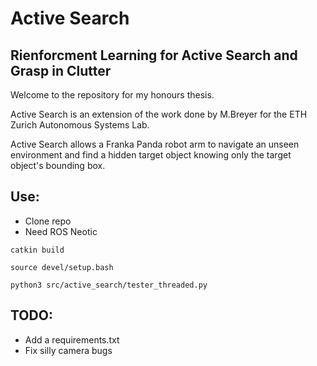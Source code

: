 # Active Search

## Rienforcment Learning for Active Search and Grasp in Clutter 

Welcome to the repository for my honours thesis.

Active Search is an extension of the work done by M.Breyer for the ETH Zurich Autonomous Systems Lab.

Active Search allows a Franka Panda robot arm to navigate an unseen environment and find a hidden target object knowing only the target object's bounding box.

## Use:

* Clone repo
* Need ROS Neotic

```
catkin build
```

```
source devel/setup.bash
```

```
python3 src/active_search/tester_threaded.py
```

## TODO:

* Add a requirements.txt
* Fix silly camera bugs
